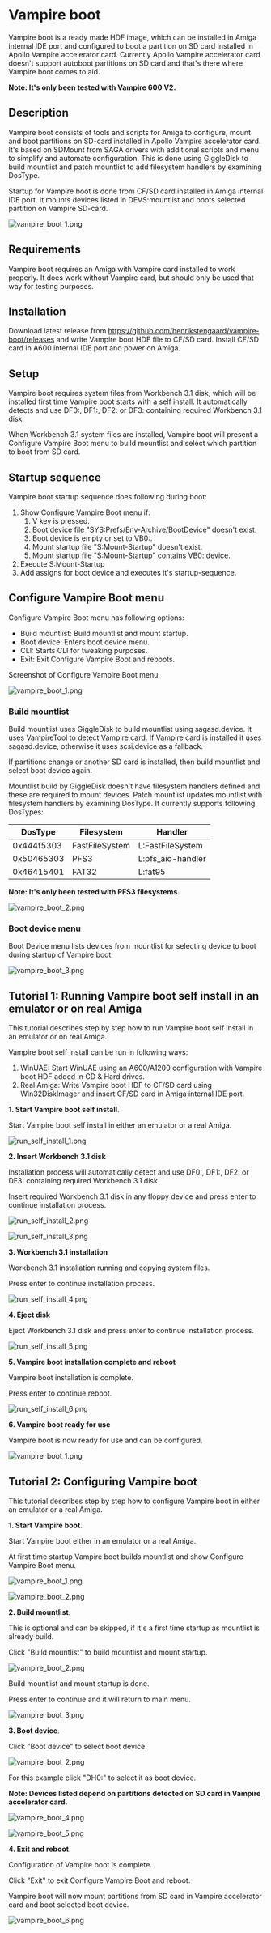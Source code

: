 # Vampire boot

Vampire boot is a ready made HDF image, which can be installed in Amiga internal IDE port and configured to boot a partition on SD card installed in Apollo Vampire accelerator card. Currently Apollo Vampire accelerator card doesn't support autoboot partitions on SD card and that's there where Vampire boot comes to aid.

**Note: It's only been tested with Vampire 600 V2.**

## Description

Vampire boot consists of tools and scripts for Amiga to configure, mount and boot partitions on SD-card installed in Apollo Vampire accelerator card. It's based on SDMount from SAGA drivers with additional scripts and menu to simplify and automate configuration. This is done using GiggleDisk to build mountlist and patch mountlist to add filesystem handlers by examining DosType.

Startup for Vampire boot is done from CF/SD card installed in Amiga internal IDE port. It mounts devices listed in DEVS:mountlist and boots selected partition on Vampire SD-card.

![vampire_boot_1.png](screenshots/vampire_boot_1.png?raw=true)

## Requirements

Vampire boot requires an Amiga with Vampire card installed to work properly. It does work without Vampire card, but should only be used that way for testing purposes.

## Installation

Download latest release from https://github.com/henrikstengaard/vampire-boot/releases and write Vampire boot HDF file to CF/SD card. Install CF/SD card in A600 internal IDE port and power on Amiga.

## Setup

Vampire boot requires system files from Workbench 3.1 disk, which will be installed first time Vampire boot starts with a self install.
It automatically detects and use DF0:, DF1:, DF2: or DF3: containing required Workbench 3.1 disk.

When Workbench 3.1 system files are installed, Vampire boot will present a Configure Vampire Boot menu to build mountlist and select which partition to boot from SD card.

## Startup sequence

Vampire boot startup sequence does following during boot:

1. Show Configure Vampire Boot menu if:
    1. V key is pressed.
    2. Boot device file "SYS:Prefs/Env-Archive/BootDevice" doesn't exist.
    3. Boot device is empty or set to VB0:.
    4. Mount startup file "S:Mount-Startup" doesn't exist.
    5. Mount startup file "S:Mount-Startup" contains VB0: device.
2. Execute S:Mount-Startup
3. Add assigns for boot device and executes it's startup-sequence.

## Configure Vampire Boot menu

Configure Vampire Boot menu has following options:

- Build mountlist: Build mountlist and mount startup.
- Boot device: Enters boot device menu.
- CLI: Starts CLI for tweaking purposes.
- Exit: Exit Configure Vampire Boot and reboots.

Screenshot of Configure Vampire Boot menu.

![vampire_boot_1.png](screenshots/vampire_boot_1.png?raw=true)

### Build mountlist

Build mountlist uses GiggleDisk to build mountlist using sagasd.device. It uses VampireTool to detect Vampire card. 
If Vampire card is installed it uses sagasd.device, otherwise it uses scsi.device as a fallback.

If partitions change or another SD card is installed, then build mountlist and select boot device again.

Mountlist build by GiggleDisk doesn't have filesystem handlers defined and these are required to mount devices.
Patch mountlist updates mountlist with filesystem handlers by examining DosType. It currently supports following DosTypes:

| DosType | Filesystem | Handler |
| --- | --- | --- |
| 0x444f5303 | FastFileSystem | L:FastFileSystem |
| 0x50465303 | PFS3 | L:pfs_aio-handler |
| 0x46415401 | FAT32 | L:fat95 |

**Note: It's only been tested with PFS3 filesystems.**

![vampire_boot_2.png](screenshots/vampire_boot_2.png?raw=true)

### Boot device menu

Boot Device menu lists devices from mountlist for selecting device to boot during startup of Vampire boot.

![vampire_boot_3.png](screenshots/vampire_boot_3.png?raw=true)

## Tutorial 1: Running Vampire boot self install in an emulator or on real Amiga

This tutorial describes step by step how to run Vampire boot self install in an emulator or on real Amiga.

Vampire boot self install can be run in following ways:

1. WinUAE: Start WinUAE using an A600/A1200 configuration with Vampire boot HDF added in CD & Hard drives.
2. Real Amiga: Write Vampire boot HDF to CF/SD card using Win32DiskImager and insert CF/SD card in Amiga internal IDE port.

**1. Start Vampire boot self install**.

Start Vampire boot self install in either an emulator or a real Amiga.

![run_self_install_1.png](screenshots/run_self_install_1.png?raw=true)

**2. Insert Workbench 3.1 disk**

Installation process will automatically detect and use DF0:, DF1:, DF2: or DF3: containing required Workbench 3.1 disk.

Insert required Workbench 3.1 disk in any floppy device and press enter to continue installation process.

![run_self_install_2.png](screenshots/run_self_install_2.png?raw=true)

![run_self_install_3.png](screenshots/run_self_install_3.png?raw=true)

**3. Workbench 3.1 installation**

Workbench 3.1 installation running and copying system files.

Press enter to continue installation process.

![run_self_install_4.png](screenshots/run_self_install_4.png?raw=true)

**4. Eject disk**

Eject Workbench 3.1 disk and press enter to continue installation process.

![run_self_install_5.png](screenshots/run_self_install_5.png?raw=true)

**5. Vampire boot installation complete and reboot**

Vampire boot installation is complete. 

Press enter to continue reboot.

![run_self_install_6.png](screenshots/run_self_install_6.png?raw=true)

**6. Vampire boot ready for use**

Vampire boot is now ready for use and can be configured.

![vampire_boot_1.png](screenshots/vampire_boot_1.png?raw=true)

## Tutorial 2: Configuring Vampire boot

This tutorial describes step by step how to configure Vampire boot in either an emulator or a real Amiga.

**1. Start Vampire boot**.

Start Vampire boot either in an emulator or a real Amiga.

At first time startup Vampire boot builds mountlist and show Configure Vampire Boot menu.

![vampire_boot_1.png](screenshots/vampire_boot_1.png?raw=true)

![vampire_boot_2.png](screenshots/vampire_boot_2.png?raw=true)

**2. Build mountlist**.

This is optional and can be skipped, if it's a first time startup as mountlist is already build.

Click "Build mountlist" to build mountlist and mount startup.

![vampire_boot_2.png](screenshots/vampire_boot_2.png?raw=true)

Build mountlist and mount startup is done.

Press enter to continue and it will return to main menu.

![vampire_boot_3.png](screenshots/vampire_boot_3.png?raw=true)

**3. Boot device**.

Click "Boot device" to select boot device.

![vampire_boot_2.png](screenshots/vampire_boot_2.png?raw=true)

For this example click "DH0:" to select it as boot device.

**Note: Devices listed depend on partitions detected on SD card in Vampire accelerator card.**

![vampire_boot_4.png](screenshots/vampire_boot_4.png?raw=true)

![vampire_boot_5.png](screenshots/vampire_boot_5.png?raw=true)

**4. Exit and reboot**.

Configuration of Vampire boot is complete.

Click "Exit" to exit Configure Vampire Boot and reboot.

Vampire boot will now mount partitions from SD card in Vampire accelerator card and boot selected boot device.

![vampire_boot_6.png](screenshots/vampire_boot_6.png?raw=true)